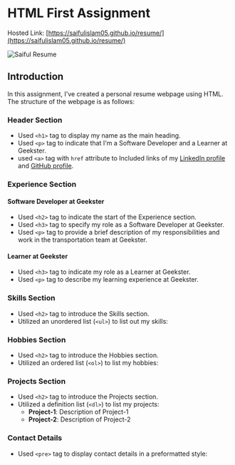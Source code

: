 # HTML First Assignment

Hosted Link: [https://saifulislam05.github.io/resume/](https://saifulislam05.github.io/resume/)

![Saiful Resume](https://github.com/saifulislam05/resume/assets/73392705/502c20aa-98fb-4c8d-906a-7ad56ae50a89)

## Introduction

In this assignment, I've created a personal resume webpage using HTML. The structure of the webpage is as follows:

### Header Section

- Used `<h1>` tag to display my name as the main heading.
- Used `<p>` tag to indicate that I'm a Software Developer and a Learner at Geekster.
- used `<a>` tag with `href` attribute to Included links of my [LinkedIn profile](https://www.linkedin.com/in/developersaiful/) and [GitHub profile](https://github.com/saifulislam05).

### Experience Section

#### Software Developer at Geekster

- Used `<h2>` tag to indicate the start of the Experience section.
- Used `<h3>` tag to specify my role as a Software Developer at Geekster.
- Used `<p>` tag to provide a brief description of my responsibilities and work in the transportation team at Geekster.

#### Learner at Geekster

- Used `<h3>` tag to indicate my role as a Learner at Geekster.
- Used `<p>` tag to describe my learning experience at Geekster.

### Skills Section

- Used `<h2>` tag to introduce the Skills section.
- Utilized an unordered list (`<ul>`) to list out my skills:


### Hobbies Section

- Used `<h2>` tag to introduce the Hobbies section.
- Utilized an ordered list (`<ol>`) to list my hobbies:


### Projects Section

- Used `<h2>` tag to introduce the Projects section.
- Utilized a definition list (`<dl>`) to list my projects:
  - **Project-1**:
    Description of Project-1
  - **Project-2**:
    Description of Project-2

### Contact Details

- Used `<pre>` tag to display contact details in a preformatted style:
